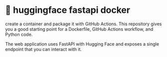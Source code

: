 # 🤗 huggingface fastapi docker

create a container and package it with GitHub Actions. This repository gives you a good starting point for a Dockerfile, GitHub Actions workflow, and Python code.

The web application uses FastAPI with Hugging Face and exposes a single endpoint that you can interact with it. 


